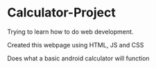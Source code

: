 # Calculator-Project
Trying to learn how to do web development.

Created this webpage using HTML, JS and CSS

Does what a basic android calculator will function
